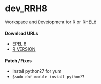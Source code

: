 # dev_RRH8
Workspace and Development for  R on RHEL8

#### Download URLs
- [EPEL 8](https://dl.fedoraproject.org/pub/epel/epel-release-latest-8.noarch.rpm) <br/>
- [R_VERSION](https://cdn.rstudio.com/r/centos-8/pkgs/R-${R_VERSION}-1-1.x86_64.rpm) <br/>

#### Patch / Fixes
- Install python27 for yum
- `$sudo dnf module install python27`
